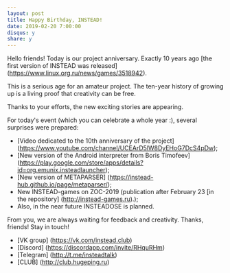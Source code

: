 ```yaml
---
layout: post
title: Happy Birthday, INSTEAD!
date: 2019-02-20 7:00:00
disqus: y
share: y
---
```

Hello friends! Today is our project anniversary. Exactly 10 years ago [the first version of INSTEAD was released] (https://www.linux.org.ru/news/games/3518942).

This is a serious age for an amateur project. The ten-year history of growing up is a living proof that creativity can be free.

Thanks to your efforts, the new exciting stories are appearing.

For today's event (which you can celebrate a whole year :), several surprises were prepared:

- [Video dedicated to the 10th anniversary of the project] (https://www.youtube.com/channel/UCEArD5lW8DyEHoG7DcS4pDw);
- [New version of the Android interpreter from Boris Timofeev] (https://play.google.com/store/apps/details?id=org.emunix.insteadlauncher);
- [New version of METAPARSER] (https://instead-hub.github.io/page/metaparser/);
- New INSTEAD-games on ZOC-2019 (publication after February 23 [in the repository] (http://instead-games.ru).);
- Also, in the near future INSTEADOSE is  planned.

From you, we are always waiting for feedback and creativity. Thanks, friends! Stay in touch!

- [VK group] (https://vk.com/instead.club)
- [Discord] (https://discordapp.com/invite/RHquRHm)
- [Telegram] (http://t.me/insteadtalk)
- [CLUB] (http://club.hugeping.ru)
